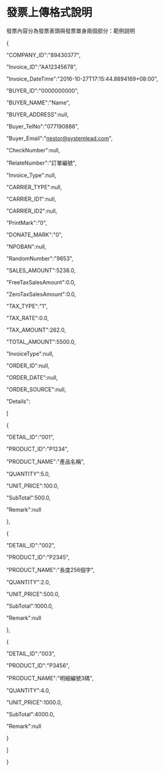 # 發票上傳格式說明

發票內容分為發票表頭與發票單身兩個部分：範例說明

{

"COMPANY\_ID":"89430377",

"Invoice\_ID":"AA12345678",

"Invoice\_DateTime":"2016-10-27T17:15:44.8894169+08:00",

"BUYER\_ID":"0000000000",

"BUYER\_NAME":"Name",

"BUYER\_ADDRESS":null,

"Buyer\_TelNo":"077190888",

"Buyer\_Email":"nestor@systemlead.com",

"CheckNumber":null,

"RelateNumber":"訂單編號",

"Invoice\_Type":null,

"CARRIER\_TYPE":null,

"CARRIER\_ID1":null,

"CARRIER\_ID2":null,

"PrintMark":"0",

"DONATE\_MARK":"0",

"NPOBAN":null,

"RandomNumber":"9653",

"SALES\_AMOUNT":5238.0,

"FreeTaxSalesAmount":0.0,

"ZeroTaxSalesAmount":0.0,

"TAX\_TYPE":"1",

"TAX\_RATE":0.0,

"TAX\_AMOUNT":262.0,

"TOTAL\_AMOUNT":5500.0,

"InvoiceType":null,

"ORDER\_ID":null,

"ORDER\_DATE":null,

"ORDER\_SOURCE":null,

"Details":

\[

{

"DETAIL\_ID":"001",

"PRODUCT\_ID":"P1234",

"PRODUCT\_NAME":"產品名稱",

"QUANTITY":5.0,

"UNIT\_PRICE":100.0,

"SubTotal":500.0,

"Remark":null

},

{

"DETAIL\_ID":"002",

"PRODUCT\_ID":"P2345",

"PRODUCT\_NAME":"長度256個字",

"QUANTITY":2.0,

"UNIT\_PRICE":500.0,

"SubTotal":1000.0,

"Remark":null

},

{

"DETAIL\_ID":"003",

"PRODUCT\_ID":"P3456",

"PRODUCT\_NAME":"明細編號3碼",

"QUANTITY":4.0,

"UNIT\_PRICE":1000.0,

"SubTotal":4000.0,

"Remark":null

}

\]

}


